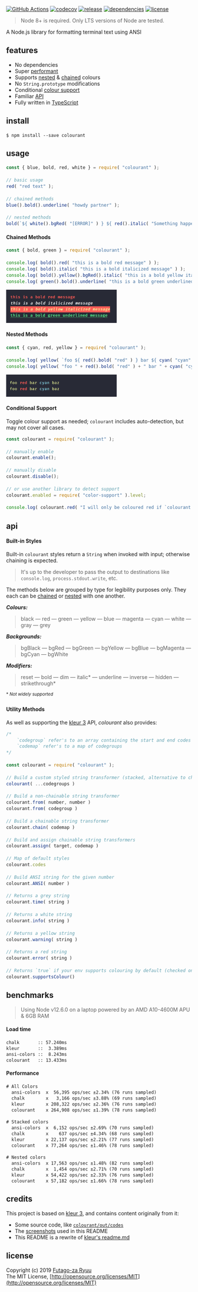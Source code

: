 [![GitHub Actions](https://github.com/futagoza/colourant/workflows/ci/badge.svg)](https://github.com/futagoza/colourant/actions?workflow=ci)
[![codecov](https://codecov.io/gh/futagoza/colourant/branch/master/graph/badge.svg)](https://codecov.io/gh/futagoza/colourant)
[![release](https://img.shields.io/npm/v/colourant.svg)](https://www.npmjs.com/package/colourant)
[![dependencies](https://img.shields.io/david/futagoza/colourant.svg)](https://david-dm.org/futagoza/colourant)
[![license](https://img.shields.io/badge/license-mit-blue.svg)](https://opensource.org/licenses/MIT)

> Node 8+ is required. Only LTS versions of Node are tested.

A Node.js library for formatting terminal text using ANSI

## features

* No dependencies
* Super [performant](#performance)
* Supports [nested](#nested-methods) & [chained](#chained-methods) colours
* No `String.prototype` modifications
* Conditional [colour support](#conditional-support)
* Familiar [API](#api)
* Fully written in [TypeScript](#typescript)

## install

```
$ npm install --save colourant
```

## usage

```js
const { blue, bold, red, white } = require( "colourant" );

// basic usage
red( "red text" );

// chained methods
blue().bold().underline( "howdy partner" );

// nested methods
bold(`${ white().bgRed( "[ERROR]" ) } ${ red().italic( "Something happened" ) }`);
```

#### Chained Methods

```js
const { bold, green } = require( "colourant" );

console.log( bold().red( "this is a bold red message" ) );
console.log( bold().italic( "this is a bold italicized message" ) );
console.log( bold().yellow().bgRed().italic( "this is a bold yellow italicized message" ) );
console.log( green().bold().underline( "this is a bold green underlined message" ) );
```

<img src="screenshots/chained-methods.png" width="300" />

#### Nested Methods

```js
const { cyan, red, yellow } = require( "colourant" );

console.log( yellow( `foo ${ red().bold( "red" ) } bar ${ cyan( "cyan" ) } baz` ) );
console.log( yellow( "foo " + red().bold( "red" ) + " bar " + cyan( "cyan" ) + " baz" ) );
```

<img src="screenshots/nested-methods.png" width="300" />

#### Conditional Support

Toggle colour support as needed; `colourant` includes auto-detection, but may not cover all cases.

```js
const colourant = require( "colourant" );

// manually enable
colourant.enable();

// manually disable
colourant.disable();

// or use another library to detect support
colourant.enabled = require( "color-support" ).level;

console.log( colourant.red( "I will only be coloured red if `colourant.enabled` is true" ) );
```

## api

#### Built-in Styles

Built-in `colourant` styles return a `String` when invoked with input; otherwise chaining is expected.

> It's up to the developer to pass the output to destinations like `console.log`, `process.stdout.write`, etc.

The methods below are grouped by type for legibility purposes only. They each can be [chained](#chained-methods) or [nested](#nested-methods) with one another.

***Colours:***
> black &mdash; red &mdash; green &mdash; yellow &mdash; blue &mdash; magenta &mdash; cyan &mdash; white &mdash; gray &mdash; grey

***Backgrounds:***
> bgBlack &mdash; bgRed &mdash; bgGreen &mdash; bgYellow &mdash; bgBlue &mdash; bgMagenta &mdash; bgCyan &mdash; bgWhite

***Modifiers:***
> reset &mdash; bold &mdash; dim &mdash; italic* &mdash; underline &mdash; inverse &mdash; hidden &mdash; strikethrough*

<sup>* <em>Not widely supported</em></sup>

#### Utility Methods

As well as supporting the [kleur 3](https://github.com/lukeed/kleur) API, _colourant_ also provides:

```js
/*
    `codegroup` refer's to an array containing the start and end codes
    `codemap` refer's to a map of codegroups
*/

const colourant = require( "colourant" );

// Build a custom styled string transformer (stacked, alternative to chain)
colourant( ...codegroups )

// Build a non-chainable string transformer
colourant.from( number, number )
colourant.from( codegroup )

// Build a chainable string transformer
colourant.chain( codemap )

// Build and assign chainable string transformers
colourant.assign( target, codemap )

// Map of default styles
colourant.codes

// Build ANSI string for the given number
colourant.ANSI( number )

// Returns a grey string
colourant.time( string )

// Returns a white string
colourant.info( string )

// Returns a yellow string
colourant.warning( string )

// Returns a red string
colourant.error( string )

// Returns `true` if your env supports colouring by default (checked on library load)
colourant.supportsColour()
```

## benchmarks

> Using Node v12.6.0 on a laptop powered by an AMD A10-4600M APU & 6GB RAM

#### Load time

```
chalk       :: 57.240ms
kleur       ::  3.389ms
ansi-colors ::  8.243ms
colourant   :: 13.433ms
```

#### Performance

```
# All Colors
  ansi-colors  x  56,395 ops/sec ±2.34% (76 runs sampled)
  chalk        x   3,166 ops/sec ±3.88% (69 runs sampled)
  kleur        x 208,322 ops/sec ±2.36% (76 runs sampled)
  colourant    x 264,908 ops/sec ±1.39% (78 runs sampled)

# Stacked colors
  ansi-colors  x  6,152 ops/sec ±2.69% (70 runs sampled)
  chalk        x    637 ops/sec ±4.34% (68 runs sampled)
  kleur        x 22,137 ops/sec ±2.21% (77 runs sampled)
  colourant    x 77,264 ops/sec ±1.46% (78 runs sampled)

# Nested colors
  ansi-colors  x 17,563 ops/sec ±1.48% (82 runs sampled)
  chalk        x  1,454 ops/sec ±2.71% (70 runs sampled)
  kleur        x 54,422 ops/sec ±2.33% (76 runs sampled)
  colourant    x 57,182 ops/sec ±1.66% (78 runs sampled)
```

## credits

This project is based on [kleur 3](https://github.com/lukeed/kleur), and contains content originally from it:

- Some source code, like [`colourant/out/codes`](https://github.com/futagoza/colourant/blob/master/src/codes.ts)
- The [screenshots](https://github.com/futagoza/colourant/tree/master/screenshots) used in this README
- This README is a rewrite of [kleur's readme.md](https://github.com/lukeed/kleur/blob/master/readme.md)

## license

Copyright (c) 2019 [Futago-za Ryuu](http://github.com/futagoza)<br>
The MIT License, [http://opensource.org/licenses/MIT](http://opensource.org/licenses/MIT)
